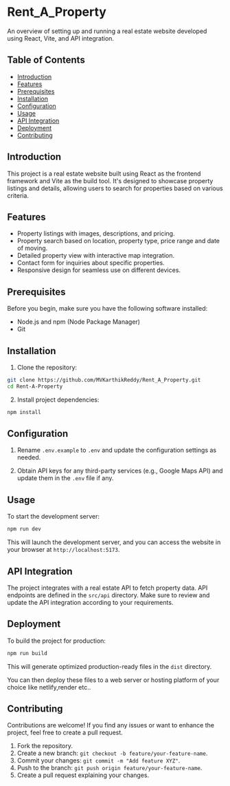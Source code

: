 # Rent_A_Property

An overview of setting up and running a real estate website developed using React, Vite, and API integration.

## Table of Contents

- [Introduction](#introduction)
- [Features](#features)
- [Prerequisites](#prerequisites)
- [Installation](#installation)
- [Configuration](#configuration)
- [Usage](#usage)
- [API Integration](#api-integration)
- [Deployment](#deployment)
- [Contributing](#contributing)


## Introduction

This project is a real estate website built using React as the frontend framework and Vite as the build tool. It's designed to showcase property listings and details, allowing users to search for properties based on various criteria.

## Features

- Property listings with images, descriptions, and pricing.
- Property search based on location, property type, price range and date of moving.
- Detailed property view with interactive map integration.
- Contact form for inquiries about specific properties.
- Responsive design for seamless use on different devices.

## Prerequisites

Before you begin, make sure you have the following software installed:

- Node.js and npm (Node Package Manager)
- Git

## Installation

1. Clone the repository:

```bash
git clone https://github.com/MVKarthikReddy/Rent_A_Property.git
cd Rent-A-Property
```

2. Install project dependencies:

```bash
npm install
```

## Configuration

1. Rename `.env.example` to `.env` and update the configuration settings as needed.

2. Obtain API keys for any third-party services (e.g., Google Maps API) and update them in the `.env` file if any.

## Usage

To start the development server:

```bash
npm run dev
```

This will launch the development server, and you can access the website in your browser at `http://localhost:5173`.

## API Integration

The project integrates with a real estate API to fetch property data. API endpoints are defined in the `src/api` directory. Make sure to review and update the API integration according to your requirements.

## Deployment

To build the project for production:

```bash
npm run build
```

This will generate optimized production-ready files in the `dist` directory.

You can then deploy these files to a web server or hosting platform of your choice like netlify,render etc..

## Contributing

Contributions are welcome! If you find any issues or want to enhance the project, feel free to create a pull request.

1. Fork the repository.
2. Create a new branch: `git checkout -b feature/your-feature-name`.
3. Commit your changes: `git commit -m "Add feature XYZ"`.
4. Push to the branch: `git push origin feature/your-feature-name`.
5. Create a pull request explaining your changes.

